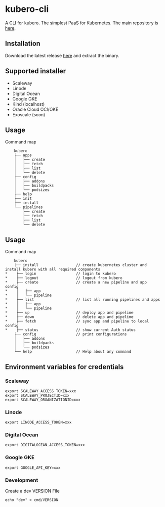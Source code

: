 # kubero-cli
A CLI for kubero. The simplest PaaS for Kubernetes.
The main repository is [here](https://github.com/kubero-dev/kubero).

## Installation

Download the latest release [here](https://github.com/kubero-dev/kubero-cli/releases/latest) and extract the binary.

## Supported installer
- Scaleway
- Linode
- Digital Ocean
- Google GKE
- Kind (localhost)
- Oracle Cloud OCI/OKE
- Exoscale (soon)

## Usage
Command map
```
    kubero
    ├── apps
    │   ├── create
    │   ├── fetch
    │   ├── list
    │   └── delete
    ├── config
    │   ├── addons
    │   ├── buildpacks
    │   └── podsizes
    ├── help
    ├── init
    ├── install
    └── pipelines
        ├── create
        ├── fetch
        ├── list
        └── delete
```


## Usage
Command map
```
    kubero
    ├── install                 // create kubernetes cluster and install kubero with all required components
*    ├── login                  // login to kubero
*    ├── logout                 // logout from kubero
*    ├── create                 // create a new pipeline and app config
*    │   ├── app
*    │   └── pipeline
*    ├── list                   // list all running pipelines and apps
*    │   ├── app
*    │   └── pipeline
*    ├── up                     // deploy app and pipeline
*    ├── down                   // delete app and pipeline
*    ├── fetch                  // sync app and pipeline to local config
*    ├── status                 // show current Auth status
    ├── config                  // print configurations
    │   ├── addons
    │   ├── buildpacks
    │   └── podsizes
    └── help                    // Help about any command   
```


## Environment variables for credentials
### Scaleway
```
export SCALEWAY_ACCESS_TOKEN=xxx
export SCALEWAY_PROJECTID=xxx
export SCALEWAY_ORGANIZATIONID=xxx
```

### Linode
```
export LINODE_ACCESS_TOKEN=xxx
```

### Digital Ocean
```
export DIGITALOCEAN_ACCESS_TOKEN=xxx
```

### Google GKE
```
export GOOGLE_API_KEY=xxx
```

### Development
Create a dev VERSION File
```
echo "dev" > cmd/VERSION
```